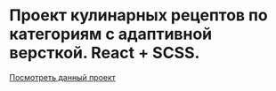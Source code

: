 # Проект кулинарных рецептов по категориям с адаптивной версткой. React + SCSS.

[Посмотреть данный проект](https://Stongwill.github.io/cooking)
